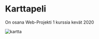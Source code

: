 # Karttapeli
On osana Web-Projekti 1 kurssia kevät 2020

![kartta](https://user-images.githubusercontent.com/60491377/198994963-9875af3d-c1e4-4215-874a-bc914d56183d.PNG)
